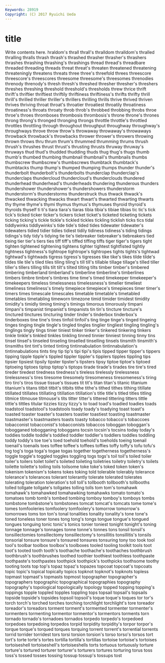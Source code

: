 ```yaml
---
Keywords: 28919 
Copyright: (C) 2017 Ryuichi Ueda
---
```


# title

Write contents here.
hraldom's thrall
thrall's thralldom thralldom's thralled thralling thralls thrash thrash's thrashed thrasher
thrasher's thrashers thrashes thrashing thrashing's thrashings thread thread's threadbare threaded
threading threads threat threat's threaten threatened threatening threateningly threatens threats
three three's threefold threes threescore threescore's threescores threesome threesome's threesomes
threnodies threnody threnody's thresh thresh's threshed thresher thresher's threshers threshes
threshing threshold threshold's thresholds threw thrice thrift thrift's thriftier thriftiest
thriftily thriftiness thriftiness's thrifts thrifty thrill thrill's thrilled thriller thriller's
thrillers thrilling thrills thrive thrived thriven thrives thriving throat throat's
throatier throatiest throatily throatiness throatiness's throats throaty throb throb's throbbed
throbbing throbs throe throe's throes thromboses thrombosis thrombosis's throne throne's
thrones throng throng's thronged thronging throngs throttle throttle's throttled throttles
throttling through throughout throughput throughway throughway's throughways throve throw throw's
throwaway throwaway's throwaways throwback throwback's throwbacks thrower thrower's throwers throwing
thrown throws thru thrum thrum's thrummed thrumming thrums thrush thrush's
thrushes thrust thrust's thrusting thrusts thruway thruway's thruways thud thud's
thudded thudding thuds thug thug's thugs thumb thumb's thumbed thumbing
thumbnail thumbnail's thumbnails thumbs thumbscrew thumbscrew's thumbscrews thumbtack thumbtack's thumbtacks
thump thump's thumped thumping thumps thunder thunder's thunderbolt thunderbolt's thunderbolts
thunderclap thunderclap's thunderclaps thundercloud thundercloud's thunderclouds thundered thunderhead thunderhead's thunderheads
thundering thunderous thunders thundershower thundershower's thundershowers thunderstorm thunderstorm's thunderstorms thunderstruck
thus thwack thwack's thwacked thwacking thwacks thwart thwart's thwarted thwarting
thwarts thy thyme thyme's thymi thymus thymus's thymuses thyroid thyroid's
thyroids thyself ti ti's tiara tiara's tiaras tibia tibia's tibiae
tibias tic tic's tick tick's ticked ticker ticker's tickers ticket
ticket's ticketed ticketing tickets ticking ticking's tickle tickle's tickled tickles
tickling ticklish ticks tics tidal tiddlywinks tiddlywinks's tide tide's tided
tides tidewater tidewater's tidewaters tidied tidier tidies tidiest tidily tidiness
tidiness's tiding tidings tidings's tidy tidy's tidying tie tie's tiebreaker
tiebreaker's tiebreakers tied tieing tier tier's tiers ties tiff tiff's
tiffed tiffing tiffs tiger tiger's tigers tight tighten tightened tightening
tightens tighter tightest tightfisted tightly tightness tightness's tightrope tightrope's tightropes
tights tights's tightwad tightwad's tightwads tigress tigress's tigresses tike tike's
tikes tilde tilde's tildes tile tile's tiled tiles tiling tiling's
till till's tillable tillage tillage's tilled tiller tiller's tillers tilling
tills tilt tilt's tilted tilting tilts timber timber's timbered timbering
timberland timberland's timberline timberline's timberlines timbers timbre timbre's timbres time
time's timed timekeeper timekeeper's timekeepers timeless timelessness timelessness's timelier timeliest
timeliness timeliness's timely timepiece timepiece's timepieces timer timer's timers times
timescale timescales timetable timetable's timetabled timetables timetabling timeworn timezone timid
timider timidest timidity timidity's timidly timing timing's timings timorous timorously
timpani timpani's timpanist timpanist's timpanists tin tin's tincture tincture's tinctured
tinctures tincturing tinder tinder's tinderbox tinderbox's tinderboxes tine tine's tines
tinfoil tinfoil's ting tinge tinge's tinged tingeing tinges tinging tingle
tingle's tingled tingles tinglier tingliest tingling tingling's tinglings tingly tings
tinier tiniest tinker tinker's tinkered tinkering tinkers tinkle tinkle's tinkled
tinkles tinkling tinned tinnier tinniest tinning tinny tins tinsel tinsel's
tinseled tinseling tinselled tinselling tinsels tinsmith tinsmith's tinsmiths tint tint's
tinted tinting tintinnabulation tintinnabulation's tintinnabulations tints tiny tip tip's tipi
tipi's tipis tipped tipper tipper's tippers tipping tipple tipple's tippled
tippler tippler's tipplers tipples tippling tips tipsier tipsiest tipsily tipster
tipster's tipsters tipsy tiptoe tiptoe's tiptoed tiptoeing tiptoes tiptop tiptop's
tiptops tirade tirade's tirades tire tire's tired tireder tiredest tiredness
tiredness's tireless tirelessly tirelessness tirelessness's tires tiresome tiresomely tiresomeness tiresomeness's
tiring tiro tiro's tiros tissue tissue's tissues tit tit's titan
titan's titanic titanium titanium's titans titbit titbit's titbits tithe tithe's
tithed tithes tithing titillate titillated titillates titillating titillation titillation's title
title's titled titles titling titmice titmouse titmouse's tits titter titter's
tittered tittering titters tittle tittle's tittles titular tizzies tizzy tizzy's
to toad toad's toadied toadies toads toadstool toadstool's toadstools toady
toady's toadying toast toast's toasted toaster toaster's toasters toastier toastiest
toasting toastmaster toastmaster's toastmasters toasts toasty tobacco tobacco's tobaccoes tobacconist
tobacconist's tobacconists tobaccos toboggan toboggan's tobogganed tobogganing toboggans tocsin tocsin's
tocsins today today's toddies toddle toddle's toddled toddler toddler's toddlers
toddles toddling toddy toddy's toe toe's toed toehold toehold's toeholds
toeing toenail toenail's toenails toes toffee toffee's toffees toffies toffy
toffy's tofu tofu's tog tog's toga toga's togae togas together
togetherness togetherness's toggle toggle's toggled toggles toggling togs togs's toil
toil's toiled toiler toiler's toilers toilet toilet's toileted toileting toiletries
toiletry toiletry's toilets toilette toilette's toiling toils toilsome toke toke's
toked token token's tokenism tokenism's tokens tokes toking told tolerable
tolerably tolerance tolerance's tolerances tolerant tolerantly tolerate tolerated tolerates tolerating
toleration toleration's toll toll's tollbooth tollbooth's tollbooths tolled tollgate tollgate's
tollgates tolling tolls tom tom's tomahawk tomahawk's tomahawked tomahawking tomahawks
tomato tomato's tomatoes tomb tomb's tombed tombing tomboy tomboy's tomboys
tombs tombstone tombstone's tombstones tomcat tomcat's tomcats tome tome's tomes
tomfooleries tomfoolery tomfoolery's tomorrow tomorrow's tomorrows toms ton ton's tonal
tonalities tonality tonality's tone tone's toned toneless toner tones tong
tong's tongs tongue tongue's tongued tongues tonguing tonic tonic's tonics
tonier toniest tonight tonight's toning tonnage tonnage's tonnages tonne tonne's
tonnes tons tonsil tonsil's tonsillectomies tonsillectomy tonsillectomy's tonsillitis tonsillitis's tonsils
tonsorial tonsure tonsure's tonsured tonsures tonsuring tony too took tool
tool's toolbar toolbox toolbox's toolboxes tooled tooling toolkit tools toot
toot's tooted tooth tooth's toothache toothache's toothaches toothbrush toothbrush's toothbrushes
toothed toothier toothiest toothless toothpaste toothpaste's toothpastes toothpick toothpick's toothpicks
toothsome toothy tooting toots top top's topaz topaz's topazes topcoat
topcoat's topcoats topic topic's topical topically topics topknot topknot's topknots
topless topmast topmast's topmasts topmost topographer topographer's topographers topographic topographical
topographies topography topography's topological topologically topology topped topping topping's toppings
topple toppled topples toppling tops topsail topsail's topsails topside topside's
topsides topsoil topsoil's toque toque's toques tor tor's torch torch's
torched torches torching torchlight torchlight's tore toreador toreador's toreadors torment
torment's tormented tormenter tormenter's tormenters tormenting tormentor tormentor's tormentors torments
torn tornado tornado's tornadoes tornados torpedo torpedo's torpedoed torpedoes torpedoing
torpedos torpid torpidity torpidity's torpor torpor's torque torque's torqued torques
torquing torrent torrent's torrential torrents torrid torrider torridest tors torsi
torsion torsion's torso torso's torsos tort tort's torte torte's tortes
tortilla tortilla's tortillas tortoise tortoise's tortoises tortoiseshell tortoiseshell's tortoiseshells torts
tortuous tortuously torture torture's tortured torturer torturer's torturers tortures torturing
torus toss toss's tossed tosses tossing tossup tossup's tossups tost
